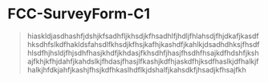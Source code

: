 # FCC-SurveyForm-C1

> hiaskldjasdhashfjdshjkfsadhfljkhsdjkfhsadhlfjhdljfhlahsdjfhjdkafjkasdfhksdhfslkdfhakldsfahsdlfkhsdjkfhsjkafhjkashdfjkahlkjdsadhdhksjfhsdfhlsdfhjhsldjfhjsdhfhasjkhdfjkhdasjfkhsdhfjhasjfhsdhfhsajkdfhdshfjkshajfkhjkfhjdahfjkahdslkjfhdasjfhasjlfkashjkdfhjaskdfhjksdfhaslkjdfhalkjfhalkjhfdkjahfjkashjfhsjkdfhkaslhdflkjdshalfjkahsdkfjhsadjkfhsajfkh
